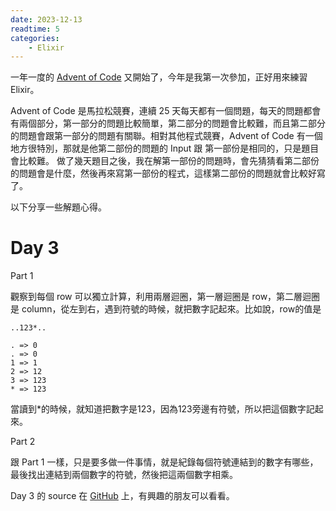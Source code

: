 ```yaml
---
date: 2023-12-13
readtime: 5
categories:
    - Elixir
---
```


一年一度的 [Advent of Code](https://adventofcode.com/) 又開始了，今年是我第一次參加，正好用來練習 Elixir。

Advent of Code 是馬拉松競賽，連續 25 天每天都有一個問題，每天的問題都會有兩個部分，第一部分的問題比較簡單，第二部分的問題會比較難，而且第二部分的問題會跟第一部分的問題有關聯。相對其他程式競賽，Advent of Code 有一個地方很特別，那就是他第二部份的問題的 Input 跟 第一部份是相同的，只是題目會比較難。
做了幾天題目之後，我在解第一部份的問題時，會先猜猜看第二部份的問題會是什麼，然後再來寫第一部份的程式，這樣第二部份的問題就會比較好寫了。

以下分享一些解題心得。

# Day 3
Part 1

觀察到每個 row 可以獨立計算，利用兩層迴圈，第一層迴圈是 row，第二層迴圈是 column，從左到右，遇到符號的時候，就把數字記起來。比如說，row的值是
```
..123*..
```
```
. => 0
. => 0
1 => 1
2 => 12
3 => 123
* => 123
```

當讀到*的時候，就知道把數字是123，因為123旁邊有符號，所以把這個數字記起來。

Part 2

跟 Part 1 一樣，只是要多做一件事情，就是紀錄每個符號連結到的數字有哪些，最後找出連結到兩個數字的符號，然後把這兩個數字相乘。

Day 3 的 source 在 [GitHub](https://github.com/jyunfan/advent_of_code_2023/blob/main/day3.livemd) 上，有興趣的朋友可以看看。
